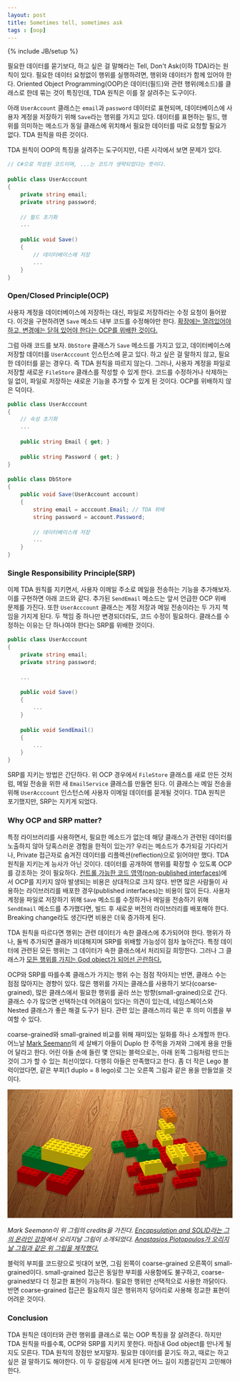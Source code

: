 ```yaml
---
layout: post
title: Sometimes tell, sometimes ask
tags : [oop]
---
```

{% include JB/setup %}

필요한 데이터를 묻기보다, 하고 싶은 걸 말해라는 Tell, Don't Ask(이하 TDA)라는 원칙이 있다. 필요한 데이터 요청없이 행위를 실행하려면, 행위와 데이터가 함께 있어야 한다. Oriented Object Programming(OOP)은 데이터(필드)와 관련 행위(메소드)를 클래스로 한데 묶는 것이 특징인데, TDA 원칙은 이를 잘 살려주는 도구이다.

아래 `UserAccount` 클래스는 `email`과 `password` 데이터로 표현되며, 데이터베이스에 사용자 계정을 저장하기 위해 `Save`라는 행위를 가지고 있다. 데이터를 표현하는 필드, 행위를 의미하는 메소드가 동일 클래스에 위치해서 필요한 데이터를 따로 요청할 필요가 없다. TDA 원칙을 따른 것이다.

TDA 원칙이 OOP의 특징을 살려주는 도구이지만, 다른 시각에서 보면 문제가 있다.

<!-- break -->

```c#
// C#으로 작성된 코드이며, ...는 코드가 생략되었다는 뜻이다.

public class UserAcccount
{
    private string email;
    private string password;

    // 필드 초기화
    ...

    public void Save()
    {
        // 데이터베이스에 저장
        ...
    }
}
```

### Open/Closed Principle(OCP)

사용자 계정을 데이터베이스에 저장하는 대신, 파일로 저장하라는 수정 요청이 들어왔다. 이것을 구현하려면 `Save` 메소드 내부 코드를 수정해야만 한다. [확장에는 열려있어야 하고, 변경에는 닫혀 있어야 한다는 OCP를 위배한 것이다.](http://blog.ploeh.dk/2012/01/03/SOLIDisAppend-only/)

그럼 아래 코드를 보자. `DbStore` 클래스가 `Save` 메소드를 가지고 있고, 데이터베이스에 저장할 데이터를 `UserAcccount` 인스턴스에 묻고 있다. 하고 싶은 걸 말하지 않고, 필요한 데이터를 묻는 경우다. 즉 TDA 원칙을 따르지 않는다. 그러나, 사용자 계정을 파일로 저장할 새로운 `FileStore` 클래스를 작성할 수 있게 한다. 코드를 수정하거나 삭제하는 일 없이, 파일로 저장하는 새로운 기능을 추가할 수 있게 된 것이다. OCP를 위배하지 않은 덕이다.

```c#
public class UserAcccount
{
    // 속성 초기화
    ...

    public string Email { get; }

    public string Password { get; }
}

public class DbStore
{
    public void Save(UserAccount account)
    {
        string email = acccount.Email; // TDA 위배
        string password = account.Password;

        // 데이터베이스에 저장
        ...
    }
}
```

### Single Responsibility Principle(SRP)

이제 TDA 원칙를 지키면서, 사용자 이메일 주소로 메일을 전송하는 기능을 추가해보자. 이를 구현하면 아래 코드와 같다. 추가된 `SendEmail` 메소드는 앞서 언급한 OCP 위배 문제를 가진다. 또한 `UserAcccount` 클래스는 계정 저장과 메일 전송이라는 두 가지 책임을 가지게 된다. 두 책임 중 하나만 변경되더라도, 코드 수정이 필요하다. 클래스를 수정하는 이유는 단 하나여야 한다는 SRP를 위배한 것이다.

```c#
public class UserAcccount
{
    private string email;
    private string password;

    ...

    public void Save()
    {
        ...
    }

    public void SendEmail()
    {
        ...
    }
}
```

SRP를 지키는 방법은 간단하다. 위 OCP 경우에서 `FileStore` 클래스를 새로 만든 것처럼, 메일 전송을 위한 새 `EmailService` 클래스를 만들면 된다. 이 클래스는 메일 전송을 위해 `UserAcccount` 인스턴스에 사용자 이메일 데이터를 묻게될 것이다. TDA 원칙은 포기했지만, SRP는 지키게 되었다.

### Why OCP and SRP matter?

특정 라이브러리를 사용하면서, 필요한 메소드가 없는데 해당 클래스가 관련된 데이터를 노출하지 않아 당혹스러운 경험을 한적이 있는가? 우리는 메소드가 추가되길 기다리거나, Private 접근자로 숨겨진 데이터를 리플렉션(reflection)으로 읽어야만 했다. TDA 원칙을 지키는게 능사가 아닌 것이다. 데이터를 공개하여 행위를 확장할 수 있도록 OCP를 강조하는 것이 필요하다. [컨트롤 가능한 코드 영역(non-published interfaces)](https://martinfowler.com/bliki/PublishedInterface.html)에서 OCP를 지키지 않아 발생되는 비용은 상대적으로 크지 않다. 반면 많은 사람들이 사용하는 라이브러리를 배포한 경우(published interfaces)는 비용이 많이 든다. 사용자 계정을 파일로 저장하기 위해 `Save` 메소드를 수정하거나 메일을 전송하기 위해 `SendEmail` 메소드를 추가했다면, 빌드 후 새로운 버전의 라이브러리를 배포해야 한다. Breaking change라도 생긴다면 비용은 더욱 증가하게 된다.

TDA 원칙을 따르다면 행위는 관련 데이터가 속한 클래스에 추가되어야 한다. 행위가 하나, 둘씩 추가되면 클래가 비대해지며 SRP를 위배할 가능성이 점차 높아간다. 특정 데이터에 관련된 모든 행위는 그 데이터가 속한 클래스에서 처리되길 희망한다. 그러나 그 클래스가 [모든 행위를 가지는 God object가 되어선 곤란하다.](https://en.wikipedia.org/wiki/God_object)

OCP와 SRP를 따를수록 클래스가 가지는 행위 수는 점점 작아지는 반면, 클래스 수는 점점 많아지는 경향이 있다. 많은 행위를 가지는 클래스를 사용하기 보다(coarse-grained), 많은 클래스에서 필요한 행위를 골라 쓰는 방향(small-grained)으로 간다. 클래스 수가 많으면 선택하는데 어려움이 있다는 의견이 있는데, 네임스페이스와 Nested 클래스가 좋은 해결 도구가 된다. 관련 있는 클래스끼리 묶은 후 의미 이름을 부여할 수 있다.

coarse-grained와 small-grained 비교를 위해 재미있는 일화를 하나 소개할까 한다. 어느날 [Mark Seemann](http://blog.ploeh.dk/)의 세 살배기 아들이 Duplo 한 주먹을 가져와 그에게 용을 만들어 달라고 한다. 어린 아들 손에 들린 몇 안되는 블럭으로는, 아래 왼쪽 그림처럼 만드는 것이 그가 할 수 있는 최선이었다. 다행히 아들은 만족했다고 한다. 좀 더 작은 Lego 블럭이었다면, 같은 부피(1 duplo = 8 lego)로 그는 오른쪽 그림과 같은 용을 만들었을 것이다.

![duplo-lego-dragon](../images/duplo-lego-dragon.jpg)

_Mark Seemann이 위 그림의 credits을 가진다. [Encapsulation and SOLID라는 그의 온라인 강좌](https://app.pluralsight.com/library/courses/encapsulation-solid/table-of-contents)에서 오리지날 그림이 소개되었다. [Anastasios Piotopoulos가 오리지날 그림과 같은 위 그림을 제작했다.](https://www.linkedin.com/pulse/how-unit-bias-can-prevent-us-from-designing-better-piotopoulos)_

블럭의 부피를 코드량으로 빗대어 보면, 그림 왼쪽이 coarse-grained 오른쪽이 small-grained이다. small-grained 접근은 동일한 부피를 사용함에도 불구하고, coarse-grained보다 더 정교한 표현이 가능하다. 필요한 행위만 선택적으로 사용한 까닭이다. 반면 coarse-grained 접근은 필요하지 않은 행위까지 덩어리로 사용해 정교한 표현이 어려운 것이다.

### Conclusion

TDA 원칙은 데이터와 관련 행위를 클래스로 묶는 OOP 특징을 잘 살려준다. 하지만 TDA 원칙을 따를수록, OCP와 SRP를 지키지 못한다. 마침내 God object를 만나게 될지도 모른다. TDA 원칙의 장점만 보지말자. 필요한 데이터를 묻기도 하고, 때로는 하고 싶은 걸 말하기도 해야한다. 이 두 갈림길에 서게 된다면 어느 길이 지름길인지 고민해야 한다.